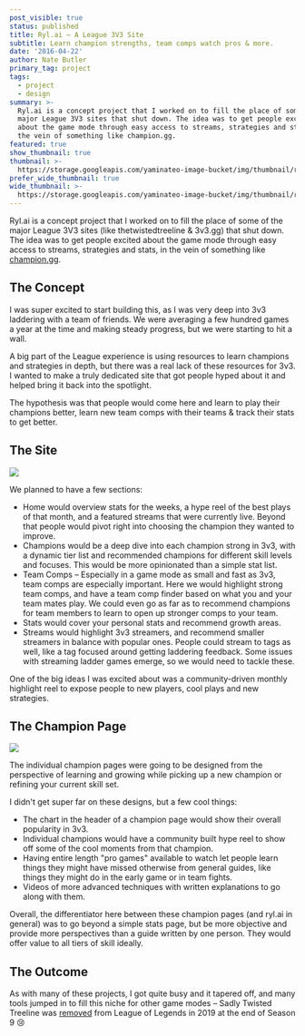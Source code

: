 ```yaml
---
post_visible: true
status: published
title: Ryl.ai – A League 3V3 Site
subtitle: Learn champion strengths, team comps watch pros & more.
date: '2016-04-22'
author: Nate Butler
primary_tag: project
tags:
  - project
  - design
summary: >-
  Ryl.ai is a concept project that I worked on to fill the place of some of the
  major League 3V3 sites that shut down. The idea was to get people excited
  about the game mode through easy access to streams, strategies and stats, in
  the vein of something like champion.gg.
featured: true
show_thumbnail: true
thumbnail: >-
  https://storage.googleapis.com/yaminateo-image-bucket/img/thumbnail/rylai-3v3-1x1.jpg
prefer_wide_thumbnail: true
wide_thumbnail: >-
  https://storage.googleapis.com/yaminateo-image-bucket/img/thumbnail/rylai-3v3-2x1.jpg
---
```

Ryl.ai is a concept project that I worked on to fill the place of some of the major League 3V3 sites (like thetwistedtreeline & 3v3.gg) that shut down. The idea was to get people excited about the game mode through easy access to streams, strategies and stats, in the vein of something like [champion.gg](https://champion.gg/).

## The Concept
I was super excited to start building this, as I was very deep into 3v3 laddering with a team of friends. We were averaging a few hundred games a year at the time and making steady progress, but we were starting to hit a wall.

A big part of the League experience is using resources to learn champions and strategies in depth, but there was a real lack of these resources for 3v3. I wanted to make a truly dedicated site that got people hyped about it and helped bring it back into the spotlight.

The hypothesis was that people would come here and learn to play their champions better, learn new team comps with their teams & track their stats to get better.

## The Site

![](https://storage.googleapis.com/yaminateo-image-bucket/img/attachments/rylai-3v3/604bbeb294938f3d44f9bcc5_Screen%20Shot%202021-03-12%20at%2011.13.43%20AM.jpg)

We planned to have a few sections:
- Home would overview stats for the weeks, a hype reel of the best plays of that month, and a featured streams that were currently live. Beyond that people would pivot right into choosing the champion they wanted to improve.
- Champions would be a deep dive into each champion strong in 3v3, with a dynamic tier list and recommended champions for different skill levels and focuses. This would be more opinionated than a simple stat list.
- Team Comps – Especially in a game mode as small and fast as 3v3, team comps are especially important. Here we would highlight strong team comps, and have a team comp finder based on what you and your team mates play. We could even go as far as to recommend champions for team members to learn to open up stronger comps to your team.
- Stats would cover your personal stats and recommend growth areas.
- Streams would highlight 3v3 streamers, and recommend smaller streamers in balance with popular ones. People could stream to tags as well, like a tag focused around getting laddering feedback. Some issues with streaming ladder games emerge, so we would need to tackle these.

One of the big ideas I was excited about was a community-driven monthly highlight reel to expose people to new players, cool plays and new strategies.

## The Champion Page

![](https://storage.googleapis.com/yaminateo-image-bucket/img/attachments/rylai-3v3/604bbf594ff35756f3906d3f_Screen%20Shot%202021-03-12%20at%2011.13.53%20AM.jpg)

The individual champion pages were going to be designed from the perspective of learning and growing while picking up a new champion or refining your current skill set.

I didn't get super far on these designs, but a few cool things:
- The chart in the header of a champion page would show their overall popularity in 3v3.
- Individual champions would have a community built hype reel to show off some of the cool moments from that champion.
- Having entire length "pro games" available to watch let people learn things they might have missed otherwise from general guides, like things they might do in the early game or in team fights.
- Videos of more advanced techniques with written explanations to go along with them.

Overall, the differentiator here between these champion pages (and ryl.ai in general) was to go beyond a simple stats page, but be more objective and provide more perspectives than a guide written by one person. They would offer value to all tiers of skill ideally.

## The Outcome

As with many of these projects, I got quite busy and it tapered off, and many tools jumped in to fill this niche for other game modes – Sadly Twisted Treeline was [removed](https://leagueoflegends.fandom.com/wiki/Twisted_Treeline) from League of Legends in 2019 at the end of Season 9 😢